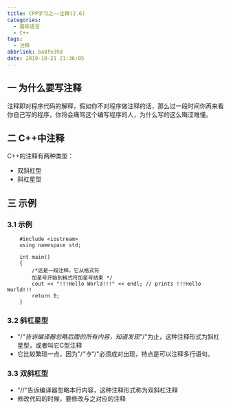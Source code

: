 ```yaml
---
title: CPP学习之——注释(2.6)
categories:
  - 基础语言
  - C++
tags:
  - 注释
abbrlink: ba8fe39d
date: 2019-10-21 21:36:05
---
```

## 一 为什么要写注释
注释即对程序代码的解释，假如你不对程序做注释的话，那么过一段时间你再来看你自己写的程序，你将会痛骂这个编写程序的人，为什么写的这么晦涩难懂。  

<!--more--> 

## 二 C++中注释
C++的注释有两种类型：

* 双斜杠型
* 斜杠星型   

## 三 示例

 
### 3.1 示例
```
	#include <iostream>
	using namespace std;

	int main() 
	{
		/*这是一段注释，它从格式符
	 	加星号开始到格式符加星号结束 */
		cout << "!!!Hello World!!!" << endl; // prints !!!Hello World!!!
		return 0;
	}
```

### 3.2 斜杠星型
* "/*"告诉编译器忽略后面的所有内容，知道发现"*/"为止，这种注释形式为斜杠星型，或者叫它C型注释  
* 它比较繁琐一点，因为"/*"与"*/"必须成对出现，特点是可以注释多行语句。

### 3.3 双斜杠型
* "//"告诉编译器忽略本行内容，这种注释形式称为双斜杠注释
* 修改代码的时候，要修改与之对应的注释